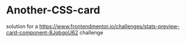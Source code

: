 # Another-CSS-card
solution for a https://www.frontendmentor.io/challenges/stats-preview-card-component-8JqbgoU62 challenge
